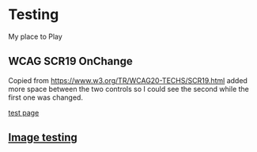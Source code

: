 # Testing
My place to Play

## WCAG SCR19 OnChange
Copied from https://www.w3.org/TR/WCAG20-TECHS/SCR19.html
added more space between the two controls so I could see the second while the first one was changed.

[test page](./WCAG-SCR19-OnChange.html)

## [Image testing](./Imagetesting)
